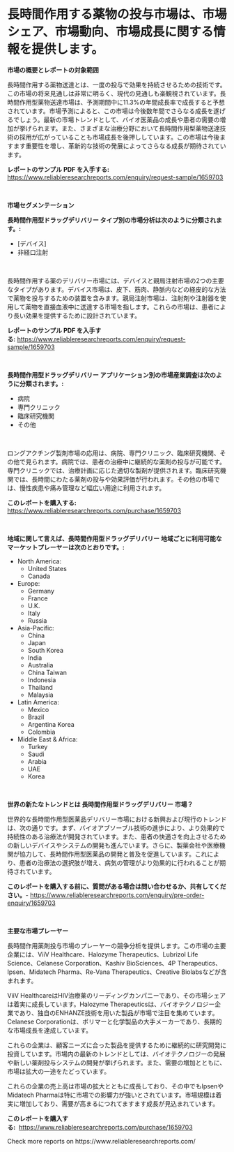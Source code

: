 <p><h1>長時間作用する薬物の投与市場は、市場シェア、市場動向、市場成長に関する情報を提供します。</h1></p><p><strong>市場の概要とレポートの対象範囲</strong></p>
<p><p>長時間作用する薬物送達とは、一度の投与で効果を持続させるための技術です。この市場の将来見通しは非常に明るく、現代の見通しも楽観視されています。長時間作用型薬物送達市場は、予測期間中に11.3%の年間成長率で成長すると予想されています。市場予測によると、この市場は今後数年間でさらなる成長を遂げるでしょう。最新の市場トレンドとして、バイオ医薬品の成長や患者の需要の増加が挙げられます。また、さまざまな治療分野において長時間作用型薬物送達技術の採用が広がっていることも市場成長を後押ししています。この市場は今後ますます重要性を増し、革新的な技術の発展によってさらなる成長が期待されています。</p></p>
<p><strong>レポートのサンプル PDF を入手する:</strong> <a href="https://www.reliableresearchreports.com/enquiry/request-sample/1659703">https://www.reliableresearchreports.com/enquiry/request-sample/1659703</a></p>
<p>&nbsp;</p>
<p><strong>市場セグメンテーション</strong></p>
<p><strong>長時間作用型ドラッグデリバリー タイプ別の市場分析は次のように分類されます。:</strong></p>
<p><ul><li>[デバイス]</li><li>非経口注射</li></ul></p>
<p>&nbsp;</p>
<p><p>長時間作用する薬のデリバリー市場には、デバイスと親局注射市場の2つの主要なタイプがあります。デバイス市場は、皮下、筋肉、静脈内などの経皮的な方法で薬物を投与するための装置を含みます。親局注射市場は、注射剤や注射器を使用して薬物を直接血液中に送達する市場を指します。これらの市場は、患者により長い効果を提供するために設計されています。</p></p>
<p><strong>レポートのサンプル PDF を入手する:</strong>&nbsp;<a href="https://www.reliableresearchreports.com/enquiry/request-sample/1659703">https://www.reliableresearchreports.com/enquiry/request-sample/1659703</a></p>
<p>&nbsp;</p>
<p><strong> 長時間作用型ドラッグデリバリー アプリケーション別の市場産業調査は次のように分類されます。:</strong></p>
<p><ul><li>病院</li><li>専門クリニック</li><li>臨床研究機関</li><li>その他</li></ul></p>
<p>&nbsp;</p>
<p><p>ロングアクチング製剤市場の応用は、病院、専門クリニック、臨床研究機関、その他で見られます。病院では、患者の治療中に継続的な薬剤の投与が可能です。専門クリニックでは、治療計画に応じた適切な製剤が提供されます。臨床研究機関では、長時間にわたる薬剤の投与や効果評価が行われます。その他の市場では、慢性疾患や痛み管理など幅広い用途に利用されます。</p></p>
<p><strong>このレポートを購入する:</strong>&nbsp; <a href="https://www.reliableresearchreports.com/purchase/1659703">https://www.reliableresearchreports.com/purchase/1659703</a></p>
<p>&nbsp;</p>
<p><strong>地域に関して言えば、長時間作用型ドラッグデリバリー 地域ごとに利用可能なマーケットプレーヤーは次のとおりです。:</strong></p>
<p><ul>
    <li>
        North America:
        <ul>
            <li>United States</li>
            <li>Canada</li>
        </ul>
    </li>
    <li>
        Europe:
        <ul>
            <li>Germany</li>
            <li>France</li>
            <li>U.K.</li>
            <li>Italy</li>
            <li>Russia</li>
        </ul>
    </li>
    <li>
        Asia-Pacific:
        <ul>
            <li>China</li>
            <li>Japan</li>
            <li>South Korea</li>
            <li>India</li>
            <li>Australia</li>
            <li>China Taiwan</li>
            <li>Indonesia</li>
            <li>Thailand</li>
            <li>Malaysia</li>
        </ul>
    </li>
    <li>
        Latin America:
        <ul>
            <li>Mexico</li>
            <li>Brazil</li>
            <li>Argentina Korea</li>
            <li>Colombia</li>
        </ul>
    </li>
    <li>
        Middle East & Africa:
        <ul>
            <li>Turkey</li>
            <li>Saudi</li>
            <li>Arabia</li>
            <li>UAE</li>
            <li>Korea</li>
        </ul>
    </li>
    </ul></p>
<p>&nbsp;</p>
<p><strong>世界の新たなトレンドとは 長時間作用型ドラッグデリバリー 市場？</strong></p>
<p><p>世界的な長時間作用型医薬品デリバリー市場における新興および現行のトレンドは、次の通りです。まず、バイオアブソーブル技術の進歩により、より効果的で持続性のある治療法が開発されています。また、患者の快適さを向上させるための新しいデバイスやシステムの開発も進んでいます。さらに、製薬会社や医療機関が協力して、長時間作用型医薬品の開発と普及を促進しています。これにより、患者の治療法の選択肢が増え、病気の管理がより効果的に行われることが期待されています。</p></p>
<p><strong>このレポートを購入する前に、質問がある場合は問い合わせるか、共有してください。</strong>- <a href="https://www.reliableresearchreports.com/enquiry/pre-order-enquiry/1659703">https://www.reliableresearchreports.com/enquiry/pre-order-enquiry/1659703</a></p>
<p>&nbsp;</p>
<p><strong>主要な市場プレーヤー</strong></p>
<p><p>長時間作用薬剤投与市場のプレーヤーの競争分析を提供します。この市場の主要企業には、ViiV Healthcare、Halozyme Therapeutics、Lubrizol Life Science、Celanese Corporation、Kashiv BioSciences、4P Therapeutics、Ipsen、Midatech Pharma、Re-Vana Therapeutics、Creative Biolabsなどが含まれます。</p><p>ViiV HealthcareはHIV治療薬のリーディングカンパニーであり、その市場シェアは着実に成長しています。Halozyme Therapeuticsは、バイオテクノロジー企業であり、独自のENHANZE技術を用いた製品が市場で注目を集めています。Celanese Corporationは、ポリマーと化学製品の大手メーカーであり、長期的な市場成長を達成しています。</p><p>これらの企業は、顧客ニーズに合った製品を提供するために継続的に研究開発に投資しています。市場内の最新のトレンドとしては、バイオテクノロジーの発展や新しい薬剤投与システムの開発が挙げられます。また、需要の増加とともに、市場は拡大の一途をたどっています。</p><p>これらの企業の売上高は市場の拡大とともに成長しており、その中でもIpsenやMidatech Pharmaは特に市場での影響力が強いとされています。市場規模は着実に増加しており、需要が高まるにつれてますます成長が見込まれています。</p></p>
<p><strong>このレポートを購入する:</strong>&nbsp;&nbsp;<a href="https://www.reliableresearchreports.com/purchase/1659703">https://www.reliableresearchreports.com/purchase/1659703</a></p>
<p>Check more reports on https://www.reliableresearchreports.com/</p>